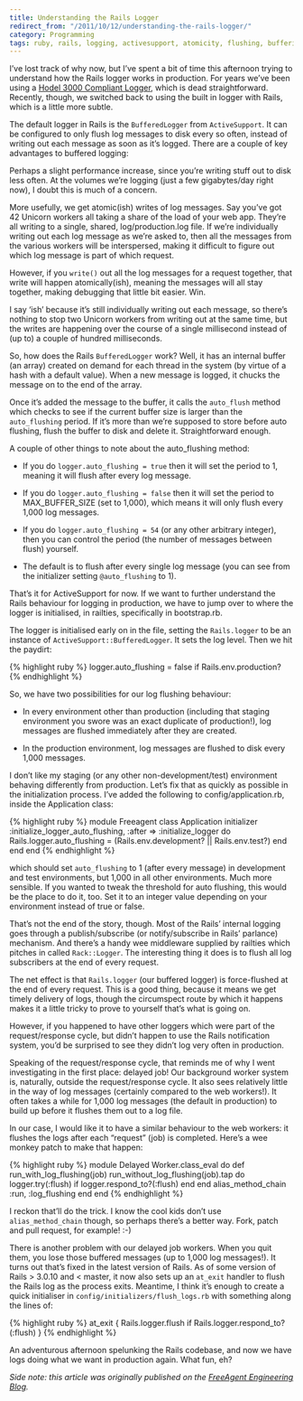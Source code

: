 ```yaml
---
title: Understanding the Rails Logger
redirect_from: "/2011/10/12/understanding-the-rails-logger/"
category: Programming
tags: ruby, rails, logging, activesupport, atomicity, flushing, buffering, delayed job
---
```

I’ve lost track of why now, but I’ve spent a bit of time this afternoon trying to understand how the Rails logger works in production. For years we’ve been using a [Hodel 3000 Compliant Logger](http://nubyonrails.com/articles/a-hodel-3000-compliant-logger-for-the-rest-of-us), which is dead straightforward. Recently, though, we switched back to using the built in logger with Rails, which is a little more subtle.

The default logger in Rails is the `BufferedLogger` from `ActiveSupport`. It can be configured to only flush log messages to disk every so often, instead of writing out each message as soon as it’s logged. There are a couple of key advantages to buffered logging:

Perhaps a slight performance increase, since you’re writing stuff out to disk less often. At the volumes we’re logging (just a few gigabytes/day right now), I doubt this is much of a concern.

More usefully, we get atomic(ish) writes of log messages. Say you’ve got 42 Unicorn workers all taking a share of the load of your web app. They’re all writing to a single, shared, log/production.log file. If we’re individually writing out each log message as we’re asked to, then all the messages from the various workers will be interspersed, making it difficult to figure out which log message is part of which request.

However, if you `write()` out all the log messages for a request together, that write will happen atomically(ish), meaning the messages will all stay together, making debugging that little bit easier. Win.

I say ‘ish’ because it’s still individually writing out each message, so there’s nothing to stop two Unicorn workers from writing out at the same time, but the writes are happening over the course of a single millisecond instead of (up to) a couple of hundred milliseconds.

So, how does the Rails `BufferedLogger` work? Well, it has an internal buffer (an array) created on demand for each thread in the system (by virtue of a hash with a default value). When a new message is logged, it chucks the message on to the end of the array.

Once it’s added the message to the buffer, it calls the `auto_flush` method which checks to see if the current buffer size is larger than the `auto_flushing` period. If it’s more than we’re supposed to store before auto flushing, flush the buffer to disk and delete it. Straightforward enough.

A couple of other things to note about the auto_flushing method:

* If you do `logger.auto_flushing = true` then it will set the period to 1, meaning it will flush after every log message.

* If you do `logger.auto_flushing = false` then it will set the period to MAX_BUFFER_SIZE (set to 1,000), which means it will only flush every 1,000 log messages.

* If you do `logger.auto_flushing = 54` (or any other arbitrary integer), then you can control the period (the number of messages between flush) yourself.

* The default is to flush after every single log message (you can see from the initializer setting `@auto_flushing` to 1).

That’s it for ActiveSupport for now. If we want to further understand the Rails behaviour for logging in production, we have to jump over to where the logger is initialised, in railties, specifically in bootstrap.rb.

The logger is initialised early on in the file, setting the `Rails.logger` to be an instance of `ActiveSupport::BufferedLogger`. It sets the log level. Then we hit the paydirt:

{% highlight ruby %}
logger.auto_flushing = false if Rails.env.production?
{% endhighlight %}

So, we have two possibilities for our log flushing behaviour:

* In every environment other than production (including that staging environment you swore was an exact duplicate of production!), log messages are flushed immediately after they are created.

* In the production environment, log messages are flushed to disk every 1,000 messages.

I don’t like my staging (or any other non-development/test) environment behaving differently from production. Let’s fix that as quickly as possible in the initialization process. I’ve added the following to config/application.rb, inside the Application class:

{% highlight ruby %}
module Freeagent
  class Application
    initializer :initialize_logger_auto_flushing, :after => :initialize_logger do
      Rails.logger.auto_flushing = (Rails.env.development? || Rails.env.test?)
    end
  end
end
{% endhighlight %}

which should set `auto_flushing` to 1 (after every message) in development and test environments, but 1,000 in all other environments. Much more sensible. If you wanted to tweak the threshold for auto flushing, this would be the place to do it, too. Set it to an integer value depending on your environment instead of true or false.

That’s not the end of the story, though. Most of the Rails’ internal logging goes through a publish/subscribe (or notify/subscribe in Rails’ parlance) mechanism. And there’s a handy wee middleware supplied by railties which pitches in called `Rack::Logger`. The interesting thing it does is to flush all log subscribers at the end of every request.

The net effect is that `Rails.logger` (our buffered logger) is force-flushed at the end of every request. This is a good thing, because it means we get timely delivery of logs, though the circumspect route by which it happens makes it a little tricky to prove to yourself that’s what is going on.

However, if you happened to have other loggers which were part of the request/response cycle, but didn’t happen to use the Rails notification system, you’d be surprised to see they didn’t log very often in production.

Speaking of the request/response cycle, that reminds me of why I went investigating in the first place: delayed job! Our background worker system is, naturally, outside the request/response cycle. It also sees relatively little in the way of log messages (certainly compared to the web workers!). It often takes a while for 1,000 log messages (the default in production) to build up before it flushes them out to a log file.

In our case, I would like it to have a similar behaviour to the web workers: it flushes the logs after each “request” (job) is completed. Here’s a wee monkey patch to make that happen:

{% highlight ruby %}
module Delayed
  Worker.class_eval do
    def run_with_log_flushing(job)
      run_without_log_flushing(job).tap do
        logger.try(:flush) if logger.respond_to?(:flush)
      end
    end
    alias_method_chain :run, :log_flushing
  end
end
{% endhighlight %}

I reckon that’ll do the trick. I know the cool kids don’t use `alias_method_chain` though, so perhaps there’s a better way. Fork, patch and pull request, for example! :-)

There is another problem with our delayed job workers. When you quit them, you lose those buffered messages (up to 1,000 log messages!). It turns out that’s fixed in the latest version of Rails. As of some version of Rails > 3.0.10 and < master, it now also sets up an `at_exit` handler to flush the Rails log as the process exits. Meantime, I think it’s enough to create a quick initialiser in `config/initializers/flush_logs.rb` with something along the lines of:

{% highlight ruby %}
at_exit { Rails.logger.flush if Rails.logger.respond_to?(:flush) }
{% endhighlight %}

An adventurous afternoon spelunking the Rails codebase, and now we have logs doing what we want in production again. What fun, eh?

*Side note: this article was originally published on the [FreeAgent Engineering Blog](http://engineering.freeagent.com/2011/10/12/understanding-the-rails-logger/).*